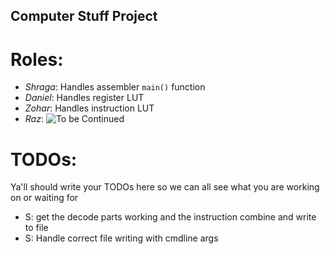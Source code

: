 ## Computer Stuff Project

# Roles:
- *Shraga*: Handles assembler ```main()``` function
- *Daniel*: Handles register LUT
- *Zohar*: Handles instruction LUT
- *Raz*: ![To be Continued](https://www.pngmagic.com/product_images/to-be-continued-arrow-png.png)

# TODOs:
Ya'll should write your TODOs here so we can all see what you are working on or waiting for

 - S: get the decode parts working and the instruction combine and write to file
 - S: Handle correct file writing with cmdline args